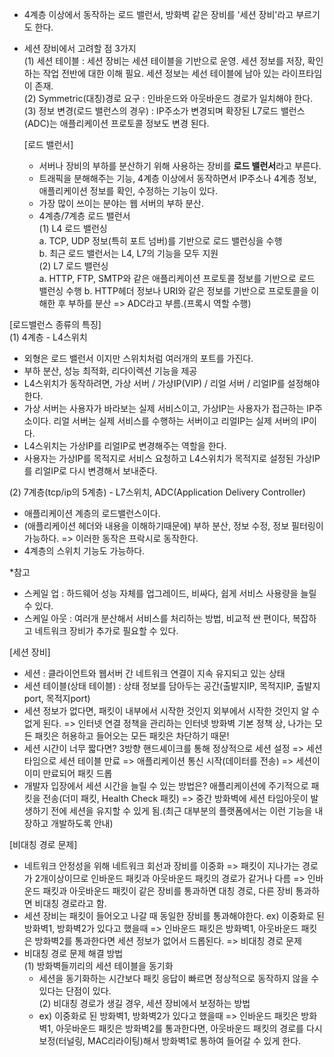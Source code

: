 - 4계층 이상에서 동작하는 로드 밸런서, 방화벽 같은 장비를 '세션 장비'라고 부르기도 한다.
- 세션 장비에서 고려할 점 3가지  
  (1) 세션 테이블 : 세션 장비는 세션 테이블을 기반으로 운영. 세션 정보를 저장, 확인하는 작업 전반에 대한 이해 필요. 세션 정보는 세선 테이블에 남아 있는 라이프타임이 존재.  
  (2) Symmetric(대칭)경로 요구 : 인바운드와 아웃바운드 경로가 일치해야 한다.  
  (3) 정보 변경(로드 밸런스의 경우) : IP주소가 변경되며 확장된 L7로드 밸런스(ADC)는 애플리케이션 프로토콜 정보도 변경 된다.

  [로드 밸런서]

  - 서버나 장비의 부하를 분산하기 위해 사용하는 장비를 **로드 밸런서**라고 부른다.
  - 트래픽을 분해해주는 기능, 4계층 이상에서 동작하면서 IP주소나 4계층 정보, 애플리케이션 정보를 확인, 수정하는 기능이 있다.
  - 가장 많이 쓰이는 분야는 웹 서버의 부하 분산.
  - 4계층/7계층 로드 밸런서  
    (1) L4 로드 밸런싱  
     a. TCP, UDP 정보(특히 포트 넘버)를 기반으로 로드 밸런싱을 수행  
     b. 최근 로드 밸런서는 L4, L7의 기능을 모두 지원  
    (2) L7 로드 밸런싱  
    a. HTTP, FTP, SMTP와 같은 애플리케이션 프로토콜 정보를 기반으로 로드 밸런싱 수행
    b. HTTP헤더 정보나 URI와 같은 정보를 기반으로 프로토콜을 이해한 후 부하를 분산 => ADC라고 부름.(프록시 역할 수행)

[로드밸런스 종류의 특징]  
(1) 4계층 - L4스위치

- 외형은 로드 밸런서 이지만 스위치처럼 여러개의 포트를 가진다.
- 부하 분산, 성능 최적화, 리다이렉션 기능을 제공
- L4스위치가 동작하려면, 가상 서버 / 가상IP(VIP) / 리얼 서버 / 리얼IP를 설정해야 한다.
- 가상 서버는 사용자가 바라보는 실제 서비스이고, 가상IP는 사용자가 접근하는 IP주소이다. 리얼 서버는 실제 서비스를 수행하는 서버이고 리얼IP는 실제 서버의 IP이다.
- L4스위치는 가상IP를 리얼IP로 변경해주는 역할을 한다.
- 사용자는 가상IP를 목적지로 서비스 요청하고 L4스위치가 목적지로 설정된 가상IP를 리얼IP로 다시 변경해서 보내준다.

(2) 7계층(tcp/ip의 5계층) - L7스위치, ADC(Application Delivery Controller)

- 애플리케이션 계층의 로드밸런스이다.
- (애플리케이션 헤더와 내용을 이해하기때문에) 부하 분산, 정보 수정, 정보 필터링이 가능하다. => 이러한 동작은 프락시로 동작한다.
- 4계층의 스위치 기능도 가능하다.

\*참고

- 스케일 업 : 하드웨어 성능 자체를 업그레이드, 비싸다, 쉽게 서비스 사용량을 늘릴 수 있다.
- 스케일 아웃 : 여러개 분산해서 서비스를 처리하는 방법, 비교적 싼 편이다, 복잡하고 네트워크 장비가 추가로 필요할 수 있다.

[세션 장비]

- 세션 : 클라이언트와 웹서버 간 네트워크 연결이 지속 유지되고 있는 상태
- 세션 테이블(상태 테이블) : 상태 정보를 담아두는 공간(출발지IP, 목적지IP, 출발지port, 목적지port)
- 세션 정보가 없다면, 패킷이 내부에서 시작한 것인지 외부에서 시작한 것인지 알 수 없게 된다. => 인터넷 연결 정책을 관리하는 인터넷 방화벽 기본 정책 상, 나가는 모든 패킷은 허용하고 들어오는 모든 패킷은 차단하기 때문!
- 세션 시간이 너무 짧다면? 3방향 핸드셰이크를 통해 정상적으로 세션 설정 => 세션 타임으로 세션 테이블 만료 => 애플리케이션 통신 시작(데이터를 전송) => 세션이 이미 만료되어 패킷 드롭
- 개발자 입장에서 세션 시간을 늘릴 수 있는 방법은? 애플리케이션에 주기적으로 패킷을 전송(더미 패킷, Health Check 패킷) => 중간 방화벽에 세션 타임아웃이 발생하기 전에 세션을 유지할 수 있게 됨.(최근 대부분의 플랫폼에서는 이런 기능을 내장하고 개발하도록 안내)

[비대칭 경로 문제]

- 네트워크 안정성을 위해 네트워크 회선과 장비를 이중화 => 패킷이 지나가는 경로가 2개이상이므로 인바운드 패킷과 아웃바운드 패킷의 경로가 같거나 다름 => 인바운드 패킷과 아웃바운드 패킷이 같은 장비를 통과하면 대칭 경로, 다른 장비 통과하면 비대칭 경로라고 함.
- 세션 장비는 패킷이 들어오고 나갈 때 동일한 장비를 통과해야한다. ex) 이중화로 된 방화벽1, 방화벽2가 있다고 했을때 => 인바운드 패킷은 방화벽1, 아웃바운드 패킷은 방화벽2를 통과한다면 세션 정보가 없어서 드롭된다. => 비대칭 경로 문제
- 비대칭 경로 문제 해결 방법  
   (1) 방화벽들끼리의 세션 테이블을 동기화
  - 세션을 동기화하는 시간보다 패킷 응답이 빠르면 정상적으로 동작하지 않을 수 있다는 단점이 있다.  
    (2) 비대칭 경로가 생길 경우, 세션 장비에서 보정하는 방법
  - ex) 이중화로 된 방화벽1, 방화벽2가 있다고 했을때 => 인바운드 패킷은 방화벽1, 아웃바운드 패킷은 방화벽2를 통과한다면, 아웃바운드 패킷의 경로를 다시 보정(터널링, MAC리라이팅)해서 방화벽1로 통하여 들어갈 수 있게 한다.
